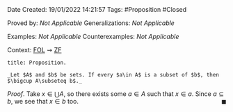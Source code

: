 <br />
<br />

Date Created: 19/01/2022 14:21:57
Tags: #Proposition #Closed 

Proved by: _Not Applicable_
Generalizations: _Not Applicable_

Examples: _Not Applicable_
Counterexamples: _Not Applicable_

Context: [$\textrm{FOL}$](obsidian://open?file=First%20Order%20Logic)$\,\,\rightsquigarrow\,\,$[$\textrm{ZF}$](obsidian://open?file=Zermelo-Fraenkel%20Set%20Theory)

``` ad-Proposition
title: Proposition.

_Let $A$ and $b$ be sets. If every $a\in A$ is a subset of $b$, then $\bigcup A\subseteq b$._

```

_Proof_. Take $x\in\bigcup A$, so there exists some $a\in A$ such that $x\in a$. Since $a\subseteq b$, we see that $x\in b$ too.<span style="float:right;">$\blacksquare$</span>
